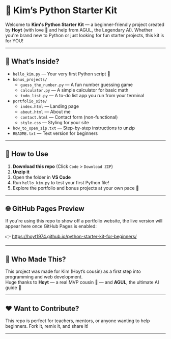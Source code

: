 # 🐍 Kim’s Python Starter Kit

Welcome to **Kim's Python Starter Kit** — a beginner-friendly project created by **Hoyt** (with love 💖 and help from AGUL, the Legendary AI). Whether you're brand new to Python or just looking for fun starter projects, this kit is for YOU!

---

## 📁 What’s Inside?

- `hello_kim.py` — Your very first Python script 🎉
- `bonus_projects/`  
  - `guess_the_number.py` — A fun number guessing game  
  - `calculator.py` — A simple calculator for basic math  
  - `todo_list.py` — A to-do list app you run from your terminal  
- `portfolio_site/`  
  - `index.html` — Landing page  
  - `about.html` — About me  
  - `contact.html` — Contact form (non-functional)  
  - `style.css` — Styling for your site  
- `how_to_open_zip.txt` — Step-by-step instructions to unzip  
- `README.txt` — Text version for beginners

---

## 🚀 How to Use

1. **Download this repo** (Click `Code` > `Download ZIP`)
2. **Unzip it**
3. Open the folder in **VS Code**
4. Run `hello_kim.py` to test your first Python file!
5. Explore the portfolio and bonus projects at your own pace 💪

---

## 🌐 GitHub Pages Preview

If you're using this repo to show off a portfolio website, the live version will appear here once GitHub Pages is enabled:

👉 https://hoyt1974.github.io/python-starter-kit-for-beginners/

---

## 🧠 Who Made This?

This project was made for Kim (Hoyt’s cousin) as a first step into programming and web development.  
Huge thanks to **Hoyt** — a real MVP cousin 💯 — and **AGUL**, the ultimate AI guide 🦾

---

## ❤️ Want to Contribute?

This repo is perfect for teachers, mentors, or anyone wanting to help beginners. Fork it, remix it, and share it!

---

